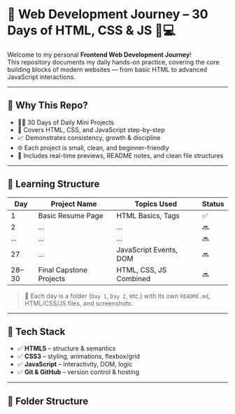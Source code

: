 # 🌸 Web Development Journey – 30 Days of HTML, CSS & JS 🧠💻

Welcome to my personal **Frontend Web Development Journey**!  
This repository documents my daily hands-on practice, covering the core building blocks of modern websites — from basic HTML to advanced JavaScript interactions.

---

## 🚀 Why This Repo?

- 👩‍💻 30 Days of Daily Mini Projects
- 🎨 Covers HTML, CSS, and JavaScript step-by-step
- 📈 Demonstrates consistency, growth & discipline
- 🌐 Each project is small, clean, and beginner-friendly
- 🧪 Includes real-time previews, README notes, and clean file structures

---

## 📅 Learning Structure

| Day | Project Name            | Topics Used                 | Status |
|-----|--------------------------|------------------------------|--------|
| 1   | Basic Resume Page        | HTML Basics, Tags            | ✅     |
| 2   | ...                      | ...                          | 🔜     |
| ... | ...                      | ...                          | 🔜     |
| 27  | ...                      | JavaScript Events, DOM       | 🔜     |
| 28–30 | Final Capstone Projects | HTML, CSS, JS Combined       | 🔜     |

> 🔄 Each day is a folder (`Day 1`, `Day 2`, etc.) with its own `README.md`, HTML/CSS/JS files, and screenshots.

---
## 🧱 Tech Stack

- ✅ **HTML5** – structure & semantics
- ✅ **CSS3** – styling, animations, flexbox/grid
- ✅ **JavaScript** – interactivity, DOM, logic
- ✅ **Git & GitHub** – version control & hosting

---

## 📂 Folder Structure

